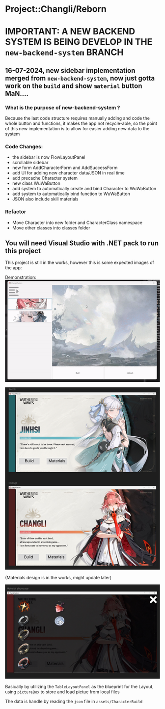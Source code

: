 # Project::Changli/Reborn
# IMPORTANT: A NEW BACKEND SYSTEM IS BEING DEVELOP IN THE `new-backend-system` BRANCH

## 16-07-2024, new sidebar implementation merged from `new-backend-system`, now just gotta work on the `build` and show `material` button MaN....
### What is the purpose of new-backend-system ?
Because the last code structure requires manually adding and code the whole button and functions, it makes the app not recycle-able, so the point of this new implementation is to allow for easier adding new data to the system

### Code Changes:
- the sidebar is now FlowLayoutPanel
- scrollable sidebar
- new form AddCharacterForm and AddSuccessForm
- add UI for adding new character data/JSON in real time
- add precache Character system
- new class WuWaButton
- add system to automatically create and bind Character to WuWaButton
- add system to automatically bind function to WuWaButton
- JSON also include skill materials

### Refactor
- Move Character into new folder and CharacterClass namespace
- Move other classes into classes folder

## You will need Visual Studio with .NET pack to run this project
This project is still in the works, however this is some expected images of the app:

Demonstration:
![](ForReadme/demonstration.gif)

![Image](ForReadme/ChoosingCharacter.png)

(Materials design is in the works, might update later)

![Image](ForReadme/Materials.png)

Basically by utilizing the `TableLayoutPanel` as the blueprint for the Layout, using `pictureBox` to store and load pictue from local files

The data is handle by reading the `json` file in `assets/CharacterBuild`
